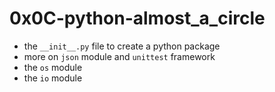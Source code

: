 # 0x0C-python-almost_a_circle

* the `__init__.py` file to create a python package
* more on `json` module and `unittest` framework
* the `os` module
* the `io` module